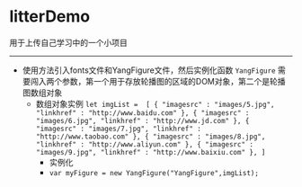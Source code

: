 # litterDemo
用于上传自己学习中的一个小项目
*** 
* 使用方法引入fonts文件和YangFigure文件，然后实例化函数 `YangFigure` 需要闯入两个参数，第一个用于存放轮播图的区域的DOM对象，第二个是轮播图数组对象
  * 数组对象实例 
  `let imgList =  [
		{
			"imagesrc" : "images/5.jpg",
			"linkhref" : "http://www.baidu.com"
		},
		{
			"imagesrc" : "images/6.jpg",
			"linkhref" : "http://www.jd.com"
		},
		{
			"imagesrc" : "images/7.jpg",
			"linkhref" : "http://www.taobao.com"
		},
		{
			"imagesrc" : "images/8.jpg",
			"linkhref" : "http://www.aliyun.com"
		},
		{
			"imagesrc" : "images/9.jpg",
			"linkhref" : "http://www.baixiu.com"
		},
		]`
    * 实例化 
    * `var myFigure = new YangFigure("YangFigure",imgList);`
